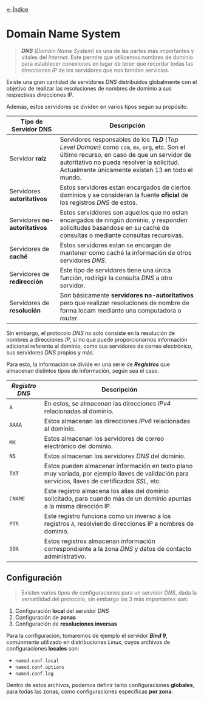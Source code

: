 [<- Índice](../../../Pentesting.md)
# Domain Name System

> ***DNS*** (*Domain Name System*) es una de las partes más importantes y vitales del *Internet*. Este permite que utilicemos nombres de dominio para establecer conexiones en lugar de tener que recordar todas las direcciones *IP* de los servidores que nos brindan servicios.

Existe una gran cantidad de servidores *DNS* distribuidos globalmente con el objetivo de realizar las resoluciones de nombres de dominio a sus respectivas direcciones IP.

Además, estos servidores se dividen en varios tipos según su propósito.

| Tipo de Servidor DNS            | Descripción                                                                                                                                                                                                                                       |
| ------------------------------- | ------------------------------------------------------------------------------------------------------------------------------------------------------------------------------------------------------------------------------------------------- |
| Servidor **raíz**               | Servidores responsables de los ***TLD*** (*Top Level Domain*) como `com`, `mx`, `org`, etc. Son el último recurso, en caso de que un servidor de autoritativo no pueda resolver la solicitud. Actualmente únicamente existen 13 en todo el mundo. |
| Servidores **autoritativos**    | Estos servidores estan encargados de ciertos dominios y se consideran la fuente **oficial** de los registros *DNS* de estos.                                                                                                                      |
| Servidores **no-autoritativos** | Estos serviddores son aquellos que no estan encargados de ningún dominio, y responden solicitudes basandose en su caché de consultas o mediante consultas recursivas.                                                                             |
| Servidores de **caché**         | Estos servidores estan se encargan de mantener como caché la información de otros servidores *DNS*.                                                                                                                                               |
| Servidores de **redirección**   | Este tipo de servidores tiene una única función, redirigir la consulta *DNS* a otro servidor.                                                                                                                                                     |
| Servidores de **resolución**    | Son básicamente **servidores no-autoritativos** pero que realizan resoluciones de nombre de forma locam mediante una computadora o *router*.                                                                                                      |

Sin embargo, el protocolo *DNS* no solo consiste en la resolución de nombres a direcciones *IP*, si no que puede proporcionarnos información adicional referente al dominio, como sus servidores de correo electrónico, sus servidores *DNS* propios y más.

Para esto, la información se divide en una serie de ***Registros*** que almacenan distintos tipos de información, según sea el caso.

| *Registro DNS* | Descripción                                                                                                                                        |
| -------------- | -------------------------------------------------------------------------------------------------------------------------------------------------- |
| `A`            | En estos, se almacenan las direcciones *IPv4* relacionadas al dominio.                                                                             |
| `AAAA`         | Estos almacenan las direcciones *IPv6* relacionadas al dominio.                                                                                    |
| `MX`           | Estos almacenan los servidores de correo electrónico del dominio.                                                                                  |
| `NS`           | Estos almacenan los servidores *DNS* del dominio.                                                                                                  |
| `TXT`          | Estos pueden almacenar información en texto plano muy variada, por ejemplo llaves de validación para servicios, llaves de certificados *SSL*, etc. |
| `CNAME`        | Este registro almacena los alias del dominio solicitado, para cuando más de un dominio apuntas a la misma dirección IP.                            |
| `PTR`          | Este registro funciona como un inverso a los registros `A`, resolviendo direcciones IP a nombres de dominio.                                       |
| `SOA`          | Estos registros almacenan información correspondiente a la zona *DNS* y datos de contacto administrativo.                                          |

## Configuración

> Existen varios tipos de configuraciones para un servidor *DNS*, dada la versatilidad del protocolo, sin embargo las 3 más importantes son:

1. Configuración **local** del servidor *DNS*
2. Configuración de **zonas**
3. Configuración de **resoluciones inversas**

Para la configuración, tomaremos de ejemplo el servidor ***Bind 9***, comúnmente utilizado en distribuciones *Linux*, cuyos archivos de configuraciones **locales** son:

- `named.conf.local`
- `named.conf.options`
- `named.conf.log`

Dentro de estos archivos, podemos definir tanto configuraciones **globales**, para todas las zonas, como configuraciones específicas **por zona**.